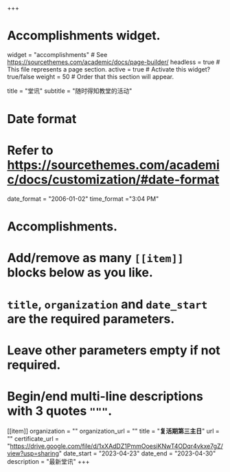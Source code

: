 +++
# Accomplishments widget.
widget = "accomplishments"  # See https://sourcethemes.com/academic/docs/page-builder/
headless = true  # This file represents a page section.
active = true  # Activate this widget? true/false
weight = 50  # Order that this section will appear.

title = "堂讯"
subtitle = "随时得知教堂的活动"

# Date format
#   Refer to https://sourcethemes.com/academic/docs/customization/#date-format
date_format = "2006-01-02"
time_format ="3:04 PM"

# Accomplishments.
#   Add/remove as many `[[item]]` blocks below as you like.
#   `title`, `organization` and `date_start` are the required parameters.
#   Leave other parameters empty if not required.
#   Begin/end multi-line descriptions with 3 quotes `"""`.

[[item]]
  organization = ""
  organization_url = ""
  title = "**复活期第三主日**"
  url = ""
  certificate_url = "https://drive.google.com/file/d/1xXAdDZ1PmmOoesiKNwT4ODqr4vkxe7gZ/view?usp=sharing"
  date_start = "2023-04-23"
  date_end = "2023-04-30"
  description = "最新堂讯"
+++
